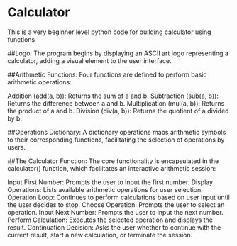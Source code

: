 # Calculator
This is a very beginner level python code for building calculator using functions

##Logo:
 The program begins by displaying an ASCII art logo representing a calculator, adding a visual element to the user interface.

##Arithmetic Functions:
 Four functions are defined to perform basic arithmetic operations:

 Addition (add(a, b)): Returns the sum of a and b.
 Subtraction (sub(a, b)): Returns the difference between a and b.
 Multiplication (mul(a, b)): Returns the product of a and b.
 Division (div(a, b)): Returns the quotient of a divided by b.

##Operations Dictionary:
 A dictionary operations maps arithmetic symbols to their corresponding functions, facilitating the selection of operations by users.

##The Calculator Function:
 The core functionality is encapsulated in the calculator() function, which facilitates an interactive arithmetic session:

 Input First Number: Prompts the user to input the first number.
 Display Operations: Lists available arithmetic operations for user selection.
 Operation Loop: Continues to perform calculations based on user input until the user decides to stop.
 Choose Operation: Prompts the user to select an operation.
 Input Next Number: Prompts the user to input the next number.
 Perform Calculation: Executes the selected operation and displays the result.
 Continuation Decision: Asks the user whether to continue with the current result, start a new calculation, or terminate the session.
